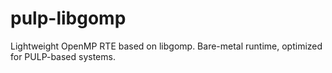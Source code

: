 # pulp-libgomp
Lightweight OpenMP RTE based on libgomp. Bare-metal runtime, optimized for PULP-based systems.

